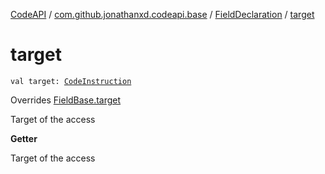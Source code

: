 [CodeAPI](../../index.md) / [com.github.jonathanxd.codeapi.base](../index.md) / [FieldDeclaration](index.md) / [target](.)

# target

`val target: `[`CodeInstruction`](../../com.github.jonathanxd.codeapi/-code-instruction.md)

Overrides [FieldBase.target](../-field-base/target.md)

Target of the access

**Getter**

Target of the access

